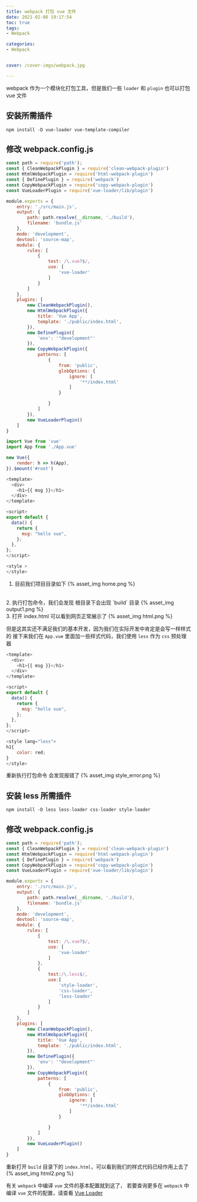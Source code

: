 ```yaml
---
title: webpack 打包 vue 文件
date: 2021-02-06 19:17:54
toc: true
tags:
- Webpack

categories:
- Webpack


cover: /cover-imgs/webpack.jpg

---
```

webpack 作为一个模块化打包工具，但是我们一些 `loader` 和 `plugin` 也可以打包 vue 文件

<!-- more -->
## 安装所需插件

``` shell shell
npm install -D vue-loader vue-template-compiler
```

## 修改 webpack.config.js 
``` js webpack.config.js 
const path = require('path');
const { CleanWebpackPlugin } = require('clean-webpack-plugin')
const HtmlWebpackPlugin = require('html-webpack-plugin')
const { DefinePlugin } = require('webpack')
const CopyWebpackPlugin = require('copy-webpack-plugin')
const VueLoaderPlugin = require('vue-loader/lib/plugin')

module.exports = {
    entry: './src/main.js',
    output: {
        path: path.resolve(__dirname, './build'),
        filename: 'bundle.js'
    },
    mode: 'development',
    devtool: 'source-map',
    module: {
        rules: [
            {
                test: /\.vue?$/,
                use: [
                    'vue-loader'
                ]
            }
        ]
    },
    plugins: [
        new CleanWebpackPlugin(),
        new HtmlWebpackPlugin({
            title: 'Vue App',
            template: './public/index.html',
        }),
        new DefinePlugin({
            'env': '"development"'
        }),
        new CopyWebpackPlugin({
            patterns: [
                {
                    from: 'public',
                    globOptions: {
                        ignore: [
                            '**/index.html'
                        ]
                    }

                }
            ]
        }),
        new VueLoaderPlugin()
    ]
}
```

``` js src/main.js
import Vue from 'vue'
import App from './App.vue'

new Vue({
    render: h => h(App),
}).$mount('#root')
```

``` js src/App.vue
<template>
  <div>
    <h1>{{ msg }}</h1>
  </div>
</template>

<script>
export default {
  data() {
    return {
      msg: "hello vue",
    };
  },
};
</script>

<style >
</style>
```

 1. 目前我们项目目录如下
 {% asset_img home.png %}
 
 <br/>
 2. 执行打包命令，我们会发现 根目录下会出现 `build` 目录
 {% asset_img output1.png %}
 
 <br/>
 3. 打开 index.html 可以看到网页正常展示了
 {% asset_img html.png %}

但是这其实还不满足我们的基本开发，因为我们在实际开发中肯定是会写一样样式的
接下来我们在 `App.vue` 里面加一些样式代码，我们使用 `less` 作为 `css` 预处理器

```js src/App.vue
<template>
  <div>
    <h1>{{ msg }}</h1>
  </div>
</template>

<script>
export default {
  data() {
    return {
      msg: "hello vue",
    };
  },
};
</script>

<style lang="less">
h1{
    color: red;
}
</style>
```

重新执行打包命令
会发现报错了
 {% asset_img style_error.png %}

## 安装 less 所需插件
``` shell shell
npm install -D less less-loader css-loader style-loader
```

## 修改 webpack.config.js 
``` js webpack.config.js
const path = require('path');
const { CleanWebpackPlugin } = require('clean-webpack-plugin')
const HtmlWebpackPlugin = require('html-webpack-plugin')
const { DefinePlugin } = require('webpack')
const CopyWebpackPlugin = require('copy-webpack-plugin')
const VueLoaderPlugin = require('vue-loader/lib/plugin')

module.exports = {
    entry: './src/main.js',
    output: {
        path: path.resolve(__dirname, './build'),
        filename: 'bundle.js'
    },
    mode: 'development',
    devtool: 'source-map',
    module: {
        rules: [
            {
                test: /\.vue?$/,
                use: [
                    'vue-loader'
                ]
            },
            {
                test:/\.less$/,
                use:[
                    'style-loader',
                    'css-loader',
                    'less-loader'
                ]
            }
        ]
    },
    plugins: [
        new CleanWebpackPlugin(),
        new HtmlWebpackPlugin({
            title: 'Vue App',
            template: './public/index.html',
        }),
        new DefinePlugin({
            'env': '"development"'
        }),
        new CopyWebpackPlugin({
            patterns: [
                {
                    from: 'public',
                    globOptions: {
                        ignore: [
                            '**/index.html'
                        ]
                    }

                }
            ]
        }),
        new VueLoaderPlugin()
    ]
}
```

重新打开 `build` 目录下的 `index.html`，可以看到我们的样式代码已经作用上去了
{% asset_img html2.png %}

有关 `webpack` 中编译 `vue` 文件的基本配置就到这了，
若要查询更多在 `webpack` 中 编译 `vue` 文件的配置，请查看 [Vue Loader](https://vue-loader.vuejs.org/zh/#vue-loader-%E6%98%AF%E4%BB%80%E4%B9%88%EF%BC%9F)